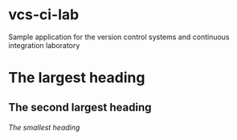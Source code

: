 # vcs-ci-lab
Sample application for the version control systems and continuous integration laboratory
# The largest heading
## The second largest heading
###### The smallest heading